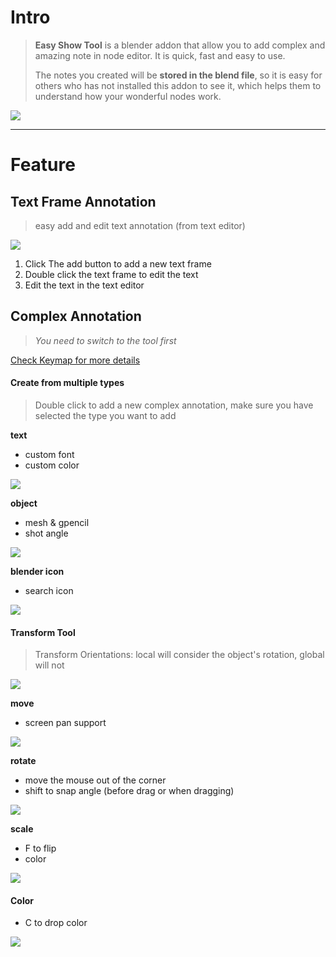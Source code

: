 # Intro

> **Easy Show Tool** is a blender addon that allow you to add complex and amazing note in node editor. It is quick, fast
> and easy to use.
>
> The notes you created will be **stored in the blend file**, so it is easy for others who has not installed
> this addon to see it, which helps them to understand how your wonderful nodes work.


![](statics/images/all.jpg)


---

# Feature

## Text Frame Annotation

> easy add and edit text annotation (from text editor)

![](statics/images/note.jpg)

1. Click The add button to add a new text frame
2. Double click the text frame to edit the text
3. Edit the text in the text editor

## Complex Annotation

> _You need to switch to the tool first_

[Check Keymap for more details](keymap.md)

#### Create from multiple types

> Double click to add a new complex annotation, make sure you have selected the type you want to add

**text**
+ custom font
+ custom color

![](statics/gif/create_text.gif)
  
**object**
+ mesh & gpencil
+ shot angle

![](statics/gif/create_object.gif)

**blender icon**
+ search icon

![](statics/gif/create_icon.gif)

#### Transform Tool

> Transform Orientations: local will consider the object's rotation, global will not

![](statics/gif/local_mode.gif)

**move**
+ screen pan support

![](statics/gif/move.gif)

**rotate**
+ move the mouse out of the corner
+ shift to snap angle (before drag or when dragging)

![](statics/gif/rotate.gif)

**scale**
+ F to flip
+ color

![](statics/gif/scale.gif)

#### Color

+ C to drop color

![](statics/gif/color.gif)
    
